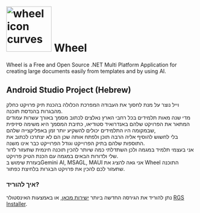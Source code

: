 # <img src="https://github.com/user-attachments/assets/8f8b54e8-7cf9-427a-b4a8-0499b0019a62" alt="wheel icon curves" width="120"/> **Wheel**

Wheel is a Free and Open Source .NET Multi Platform Application for creating large documents easily from templates and by using AI.

## Android Studio Project (Hebrew)
וייל נוצר על מנת לחסוך את העבודה המפרכת הכלולה בהכנת תיק פרויקט כחלק מהבגרות בהנדסת תוכנה.  
מדי שנה מאות תלמידים בכל רחבי הארץ נאלצים לכתוב מסמך באורך עשרות עמודים המתאר את הפרויקט שלהם באנדרואיד סטודיאו, כתיבת המסמך היא משימה סיזיפית שבמקומה היו התלמידים יכולים להשקיע יותר זמן באפליקצייה שלהם,  
בלי לחשוש להוסיף אליה הרבה תוכן ולפתח אותה שכן הם לא יצתרכו לכתוב את התוספות שלהם בתיק הפרוייקט וגודל הפרוייקט כבר אינו משנה.  
אני בעצמי תלמיד במגמה ולכן השתדלתי כמה שיותר להכין תוכנה חינמית שתעזור לדור שלי ולדורות הבאים במגמה עם הכנת הטיק פרויקט.  
בעזרת שימוש בGemini AI, MSAGL, MAUI אני גאה להציג את Wheel התוכנה שתעזור לכם להכין את פרויקט הבגרות בלחיצת כפתור.
### איך להוריד?
נתן להוריד את הגירסה החדשה ביותר [ישירות מכאן](https://github.com/weezard12/Wheel/releases/latest), או באמצעות האינסטולר [RGS Installer](https://github.com/weezard12/RGS-Installer/releases/latest).
